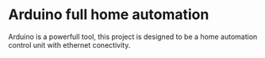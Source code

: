 # Arduino full home automation
Arduino is a powerfull tool, this project is designed to be a home automation control unit with ethernet conectivity.
